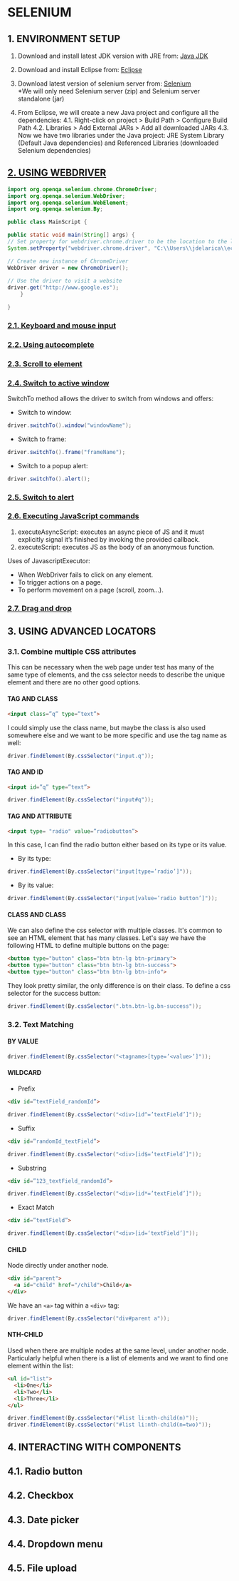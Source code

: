 # SELENIUM

## 1. ENVIRONMENT SETUP
1. Download and install latest JDK version with JRE from:
[Java JDK](http://www.oracle.com/technetwork/java/javase/downloads.index.html) <br>

2. Download and install Eclipse from:
[Eclipse](https://www.eclipse.org/downloads/) <br>
3. Download latest version of selenium server from:
[Selenium](https://selenium-release.storage.googleapis.com/index.html) <br>
*We will only need Selenium server (zip) and Selenium server standalone (jar)

4. From Eclipse, we will create a new Java project and configure all the dependencies:
4.1. Right-click on project > Build Path > Configure Build Path
4.2. Libraries > Add External JARs > Add all downloaded JARs
4.3. Now we have two libraries under the Java project: JRE System Library (Default Java dependencies) and Referenced Libraries (downloaded Selenium dependencies)

## [2. USING WEBDRIVER](https://github.com/jdelarica/selenium-tutorial/tree/master/src/com/tutorial/selenium/learning/webdriver)

```java
import org.openqa.selenium.chrome.ChromeDriver;
import org.openqa.selenium.WebDriver;
import org.openqa.selenium.WebElement;
import org.openqa.selenium.By;

public class MainScript {

public static void main(String[] args) {
// Set property for webdriver.chrome.driver to be the location to the local download of chromedriver
System.setProperty("webdriver.chrome.driver", "C:\\Users\\jdelarica\\eclipse-workspace\\Selenium Drivers\\chromedriver.exe");

// Create new instance of ChromeDriver
WebDriver driver = new ChromeDriver();
		
// Use the driver to visit a website
driver.get("http://www.google.es");
	}

}
```

### [2.1. Keyboard and mouse input](https://github.com/jdelarica/selenium-tutorial/blob/master/src/com/tutorial/selenium/learning/webdriver/KeyboardAndMouseInput.java)
### [2.2. Using autocomplete](https://github.com/jdelarica/selenium-tutorial/blob/master/src/com/tutorial/selenium/learning/webdriver/Autocomplete.java)
### [2.3. Scroll to element](https://github.com/jdelarica/selenium-tutorial/blob/master/src/com/tutorial/selenium/learning/webdriver/Scroll.java)
### [2.4. Switch to active window](https://github.com/jdelarica/selenium-tutorial/blob/master/src/com/tutorial/selenium/learning/webdriver/SwitchToActiveWindow.java)
SwitchTo method allows the driver to switch from windows and offers:<br>
* Switch to window:
```java
driver.switchTo().window("windowName");
```
* Switch to frame:
```java
driver.switchTo().frame("frameName");
```
* Switch to a popup alert:
```java
driver.switchTo().alert();
```
### [2.5. Switch to alert](https://github.com/jdelarica/selenium-tutorial/blob/master/src/com/tutorial/selenium/learning/webdriver/SwitchToAlert.java)
### [2.6. Executing JavaScript commands](https://github.com/jdelarica/selenium-tutorial/blob/master/src/com/tutorial/selenium/learning/webdriver/ExecuteJavaScript.java)
1.	executeAsyncScript: executes an async piece of JS and it must explicitly signal it’s finished by invoking the provided callback.<br>
2.	executeScript: executes JS as the body of an anonymous function.<br>

Uses of JavascriptExecutor:<br>
*	When WebDriver fails to click on any element.<br>
*	To trigger actions on a page. <br>
*	To perform movement on a page (scroll, zoom…).<br>

### [2.7. Drag and drop](https://github.com/jdelarica/selenium-tutorial/blob/master/src/com/tutorial/selenium/learning/webdriver/DragAndDrop.java)


## 3. USING ADVANCED LOCATORS
### 3.1. Combine multiple CSS attributes
This can be necessary when the web page under test has many of the same type of elements, and the css selector needs to describe the unique element and there are no other good options.

#### TAG AND CLASS
```html
<input class=”q” type=”text”>
```
I could simply use the class name, but maybe the class is also used somewhere else and we want to be more specific and use the tag name as well:
```java
driver.findElement(By.cssSelector("input.q"));
```
#### TAG AND ID
```html
<input id=”q” type=”text”>
```
```java
driver.findElement(By.cssSelector("input#q"));
```
#### TAG AND ATTRIBUTE
```html
<input type= "radio" value=”radiobutton”>
```
In this case, I can find the radio button either based on its type or its value. <br>
* By its type:
```java
driver.findElement(By.cssSelector("input[type=’radio’]"));
```
* By its value:
```java
driver.findElement(By.cssSelector("input[value=’radio button’]"));
```
#### CLASS AND CLASS
We can also define the css selector with multiple classes. It's common to see an HTML element that has many classes.
Let's say we have the following HTML to define multiple buttons on the page:
```html
<button type="button" class="btn btn-lg btn-primary">
<button type="button" class="btn btn-lg btn-success">
<button type="button" class="btn btn-lg btn-info">
```
They look pretty similar, the only difference is on their class. To define a css selector for the success button:
```java
driver.findElement(By.cssSelector(".btn.btn-lg.bn-success"));
```

### 3.2. Text Matching
#### BY VALUE
```java
driver.findElement(By.cssSelector("<tagname>[type=’<value>’]"));
```
#### WILDCARD
* Prefix
```html
<div id=”textField_randomId”>
```
```java
driver.findElement(By.cssSelector("<div>[id^=’textField’]"));
```
* Suffix
```html
<div id=”randomId_textField”>
```
```java
driver.findElement(By.cssSelector("<div>[id$=’textField’]"));
```
* Substring
```html
<div id=”123_textField_randomId”>
```
```java
driver.findElement(By.cssSelector("<div>[id*=’textField’]"));
```

* Exact Match
```html
<div id=”textField”>
```
```java
driver.findElement(By.cssSelector("<div>[id=‘textField’]"));
```

#### CHILD
Node directly under another node. 
```html
<div id="parent">
  <a id="child" href="/child">Child</a>
</div>
```
We have an ```<a>``` tag within a ```<div>``` tag:
```java
driver.findElement(By.cssSelector("div#parent a"));
```
#### NTH-CHILD
Used when there are multiple nodes at the same level, under another node. Particularly helpful when there is a list of elements and we want to find one element within the list:

```html
<ul id="list">
  <li>One</li>
  <li>Two</li>
  <li>Three</li>
</ul>
```

```java
driver.findElement(By.cssSelector("#list li:nth-child(n)"));
driver.findElement(By.cssSelector("#list li:nth-child(n=two)"));
```

## 4. INTERACTING WITH COMPONENTS
## 4.1. Radio button

## 4.2. Checkbox
## 4.3. Date picker
## 4.4. Dropdown menu
## 4.5. File upload
